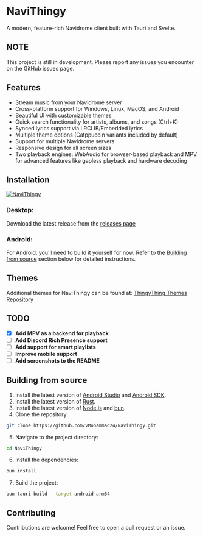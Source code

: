 # NaviThingy

A modern, feature-rich Navidrome client built with Tauri and Svelte.

## NOTE

This project is still in development. Please report any issues you encounter on the GitHub issues page.

## Features

- Stream music from your Navidrome server
- Cross-platform support for Windows, Linux, MacOS, and Android
- Beautiful UI with customizable themes
- Quick search functionality for artists, albums, and songs (Ctrl+K)
- Synced lyrics support via LRCLIB/Embedded lyrics
- Multiple theme options (Catppuccin variants included by default)
- Support for multiple Navidrome servers
- Responsive design for all screen sizes
- Two playback engines: WebAudio for browser-based playback and MPV for advanced features like gapless playback and hardware decoding

## Installation

[![NaviThingy](https://img.shields.io/badge/AVAILABLE_ON_THE_AUR-333232?style=for-the-badge&logo=arch-linux&logoColor=3d67db&labelColor=%23171717)](https://aur.archlinux.org/packages/navithingy-git)


### Desktop:
Download the latest release from the [releases page](https://github.com/vMohammad24/NaviThingy/releases)

### Android:
For Android, you'll need to build it yourself for now. Refer to the [Building from source](#building-from-source) section below for detailed instructions.

## Themes

Additional themes for NaviThingy can be found at:
[ThingyThing Themes Repository](https://github.com/wont-stream/ThingyThing/tree/main/themes)


## TODO
- [x] **Add MPV as a backend for playback**
- [ ] **Add Discord Rich Presence support**
- [ ] **Add support for smart playlists**
- [ ] **Improve mobile support**
- [ ] **Add screenshots to the README**
## Building from source

1. Install the latest version of [Android Studio](https://developer.android.com/studio) and [Android SDK](https://developer.android.com/studio/install).
2. Install the latest version of [Rust](https://www.rust-lang.org/tools/install).
3. Install the latest version of [Node.js](https://nodejs.org/en/download/) and [bun](https://bun.sh/docs/installation).
4. Clone the repository:
```bash
git clone https://github.com/vMohammad24/NaviThingy.git
```
5. Navigate to the project directory:
```bash
cd NaviThingy
```
6. Install the dependencies:
```bash
bun install
```
7. Build the project:
```bash
bun tauri build --target android-arm64
```

## Contributing

Contributions are welcome! Feel free to open a pull request or an issue.
